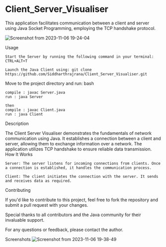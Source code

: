 # Client_Server_Visualiser
This application facilitates communication between a client and server using Java Socket Programming, employing the TCP handshake protocol.

![Screenshot from 2023-11-06 19-24-04](https://github.com/Siddharthrajrana/Client_Server_Visualiser/assets/92222918/0aa6b4b4-214e-477d-a45f-fcc5703b328c)

Usage

    Start the Server by running the following command in your terminal: CTRL+ALT+T

    Launch the Java Client using: git clone https://github.com/Siddharthrajrana/Client_Server_Visualiser.git

Move to the project directory and run:
bash

    compile : javac Server.java 
    run : java Server 

    then 
    compile : javac Client.java 
    run : java Client 


Description

The Client Server Visualiser demonstrates the fundamentals of network communication using Java. It establishes a connection between a client and server, allowing them to exchange information over a network. The application utilizes TCP handshake to ensure reliable data transmission.
How It Works

    Server: The server listens for incoming connections from clients. Once a connection is established, it handles the communication process.

    Client: The client initiates the connection with the server. It sends and receives data as required.

Contributing

If you'd like to contribute to this project, feel free to fork the repository and submit a pull request with your changes.

Special thanks to all contributors and the Java community for their invaluable support.

For any questions or feedback, please contact the author.

Screenshots
![Screenshot from 2023-11-06 19-38-49](https://github.com/Siddharthrajrana/Client_Server_Visualiser/assets/92222918/04ccd9f7-62bc-44c9-af6a-3d67cc2e8347)




